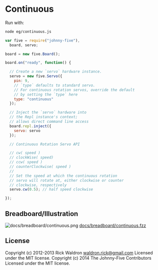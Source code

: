 # Continuous

Run with:
```bash
node eg/continuous.js
```


```javascript
var five = require("johnny-five"),
  board, servo;

board = new five.Board();

board.on("ready", function() {

  // Create a new `servo` hardware instance.
  servo = new five.Servo({
    pin: 9,
    // `type` defaults to standard servo.
    // For continuous rotation servos, override the default
    // by setting the `type` here
    type: "continuous"
  });

  // Inject the `servo` hardware into
  // the Repl instance's context;
  // allows direct command line access
  board.repl.inject({
    servo: servo
  });

  // Continuous Rotation Servo API

  // cw( speed )
  // clockWise( speed)
  // ccw( speed )
  // counterClockwise( speed )
  //
  // Set the speed at which the continuous rotation
  // servo will rotate at, either clockwise or counter
  // clockwise, respectively
  servo.cw(0.5); // half speed clockwise

});

```


## Breadboard/Illustration


![docs/breadboard/continuous.png](breadboard/continuous.png)
[docs/breadboard/continuous.fzz](breadboard/continuous.fzz)





## License
Copyright (c) 2012-2013 Rick Waldron <waldron.rick@gmail.com>
Licensed under the MIT license.
Copyright (c) 2014 The Johnny-Five Contributors
Licensed under the MIT license.
